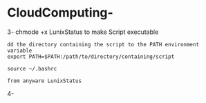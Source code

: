 # CloudComputing-


3- chmode +x LunixStatus 
    to make Script executable 
   
    dd the directory containing the script to the PATH environment variable 
    export PATH=$PATH:/path/to/directory/containing/script
    
    source ~/.bashrc
    
    from anyware LunixStatus
    
4- 


